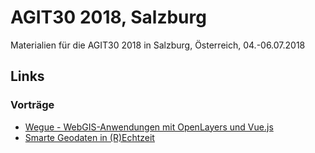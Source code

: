 # AGIT30 2018, Salzburg

Materialien für die AGIT30 2018 in Salzburg, Österreich, 04.-06.07.2018

## Links

### Vorträge

  - [Wegue - WebGIS-Anwendungen mit OpenLayers und Vue.js](https://chrismayer.github.io/agit2018/wegue-talk/#/start)
  - [Smarte Geodaten in (R)Echtzeit](https://chrismayer.github.io/agit2018/smarte-geodaten-echtzeit/#/start)
